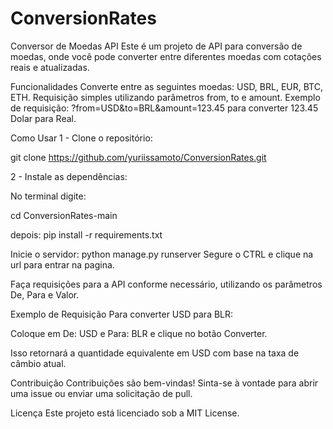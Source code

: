 # ConversionRates

Conversor de Moedas API
Este é um projeto de API para conversão de moedas, onde você pode converter entre diferentes moedas com cotações reais e atualizadas.

Funcionalidades
Converte entre as seguintes moedas: USD, BRL, EUR, BTC, ETH.
Requisição simples utilizando parâmetros from, to e amount.
Exemplo de requisição: ?from=USD&to=BRL&amount=123.45 para converter 123.45 Dolar para Real.


Como Usar
1 - Clone o repositório:

git clone https://github.com/yuriissamoto/ConversionRates.git

2 - Instale as dependências:

No terminal digite:

cd ConversionRates-main

depois:
pip install -r requirements.txt

Inicie o servidor:
python manage.py runserver
Segure o CTRL e clique na url para entrar na pagina.

Faça requisições para a API conforme necessário, utilizando os parâmetros De, Para e Valor.

Exemplo de Requisição
Para converter USD para BLR:

Coloque em De: USD e Para: BLR e clique no botão Converter.

Isso retornará a quantidade equivalente em USD com base na taxa de câmbio atual.

Contribuição
Contribuições são bem-vindas! Sinta-se à vontade para abrir uma issue ou enviar uma solicitação de pull.

Licença
Este projeto está licenciado sob a MIT License.





